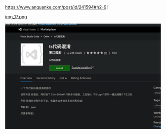 https://www.anquanke.com/post/id/241594#h2-9!

[img_17.png](img/img_17.png)

![img_18.png](img/img_18.png)